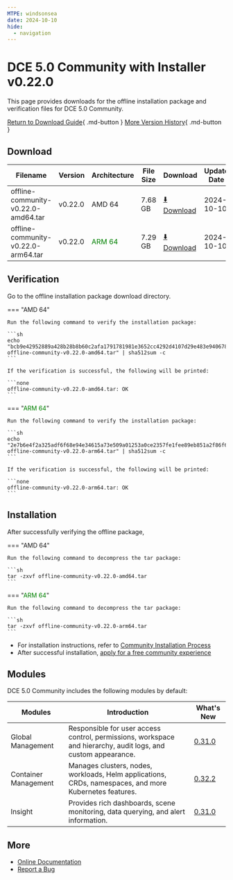```yaml
---
MTPE: windsonsea
date: 2024-10-10
hide:
  - navigation
---
```


# DCE 5.0 Community with Installer v0.22.0

This page provides downloads for the offline installation package and verification files for DCE 5.0 Community.

[Return to Download Guide](../index.md){ .md-button } [More Version History](./dce5-installer-history.md){ .md-button }

## Download

| Filename | Version | Architecture | File Size | Download | Update Date |
| --------- | ------- | ------------ | --------- | -------- | ----------- |
| offline-community-v0.22.0-amd64.tar | v0.22.0 | AMD 64 | 7.68 GB | [:arrow_down: Download](https://qiniu-download-public.daocloud.io/DaoCloud_Enterprise/dce5/offline-community-v0.22.0-amd64.tar) | 2024-10-10 |
| offline-community-v0.22.0-arm64.tar | v0.22.0 | <font color="green">ARM 64</font> | 7.29 GB | [:arrow_down: Download](https://qiniu-download-public.daocloud.io/DaoCloud_Enterprise/dce5/offline-community-v0.22.0-arm64.tar) | 2024-10-10 |

## Verification

Go to the offline installation package download directory.

=== "AMD 64"

    Run the following command to verify the installation package:

    ```sh
    echo "bcb9e42952889a428b28b8b60c2afa1791781981e3652cc4292d4107d29e483e940678c2a7e2f790264cb90c72a72721a82986d8107931202ec3a3c7f407b8e3  offline-community-v0.22.0-amd64.tar" | sha512sum -c
    ```

    If the verification is successful, the following will be printed:

    ```none
    offline-community-v0.22.0-amd64.tar: OK
    ```

=== "<font color="green">ARM 64</font>"

    Run the following command to verify the installation package:

    ```sh
    echo "2e7b6e4f2a325adf6f68e94e34615a73e509a01253a0ce2357fe1fee89eb851a2f86f6798c813812eced407e30ea5d246ae386dde50b0ac4262517946b0fe846  offline-community-v0.22.0-arm64.tar" | sha512sum -c
    ```

    If the verification is successful, the following will be printed:

    ```none
    offline-community-v0.22.0-arm64.tar: OK
    ```

## Installation

After successfully verifying the offline package,

=== "AMD 64"

    Run the following command to decompress the tar package:

    ```sh
    tar -zxvf offline-community-v0.22.0-amd64.tar
    ```

=== "<font color="green">ARM 64</font>"

    Run the following command to decompress the tar package:

    ```sh
    tar -zxvf offline-community-v0.22.0-arm64.tar
    ```

- For installation instructions, refer to [Community Installation Process](../../install/community/k8s/online.md#_2)
- After successful installation, [apply for a free community experience](../../dce/license0.md)

## Modules

DCE 5.0 Community includes the following modules by default:

| Modules | Introduction | What's New |
| -------- | ----------- | ---------- |
| Global Management | Responsible for user access control, permissions, workspace and hierarchy, audit logs, and custom appearance. | [0.31.0](../../ghippo/intro/release-notes.md#0310) |
| Container Management | Manages clusters, nodes, workloads, Helm applications, CRDs, namespaces, and more Kubernetes features. | [0.32.2](../../kpanda/intro/release-notes.md#0322) |
| Insight | Provides rich dashboards, scene monitoring, data querying, and alert information. | [0.31.0](../../insight/intro/releasenote.md#0310) |

## More

- [Online Documentation](../../dce/index.md)
- [Report a Bug](https://github.com/DaoCloud/DaoCloud-docs/issues)
